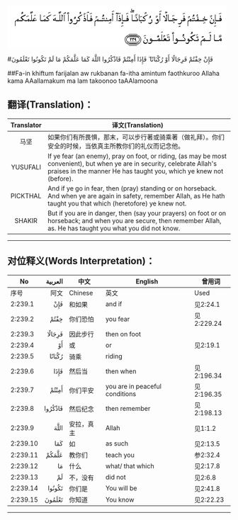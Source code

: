 ![002:239](images/002_239.gif)

#فَإِنْ خِفْتُمْ فَرِجَالًا أَوْ رُكْبَانًا ۖ فَإِذَا أَمِنْتُمْ فَاذْكُرُوا اللَّهَ كَمَا عَلَّمَكُمْ مَا لَمْ تَكُونُوا تَعْلَمُونَ 

##Fa-in khiftum farijalan aw rukbanan fa-itha amintum faothkuroo Allaha kama AAallamakum ma lam takoonoo taAAlamoona 

## 翻译(Translation)：

| Translator | 译文(Translation)                                            |
| :--------: | ------------------------------------------------------------ |
|    马坚    | 如果你们有所畏惧，那末，可以步行著或骑乘著（做礼拜）。你们安全的时候，当依真主所教你们的礼仪而记念他。 |
|  YUSUFALI  | If ye fear (an enemy), pray on foot, or riding, (as may be most convenient), but when ye are in security, celebrate Allah's praises in the manner He has taught you, which ye knew not (before). |
|  PICKTHAL  | And if ye go in fear, then (pray) standing or on horseback. And when ye are again in safety, remember Allah, as He hath taught you that which (heretofore) ye knew not. |
|   SHAKIR   | But if you are in danger, then (say your prayers) on foot or on horseback; and when you are secure, then remember Allah, as. He has taught you what you did not know. |

---

## 对位释义(Words Interpretation)：

| No   | العربية | 中文    | English | 曾用词 |
| ---- | ------: | ------- | ------- | ------ |
| 序号 |    阿文 | Chinese | 英文    | Used   |
| 2:239.1  | فَإِنْ     | 和如果     | and if                         | 见2:24.1   |
| 2:239.2  | خِفْتُمْ    | 你们恐怕   | you fear                       | 见2:229.24 |
| 2:239.3  | فَرِجَالًا  | 因此步行   | then on foot                   |            |
| 2:239.4  | أَوْ      | 或         | or                             | 见2:19.1   |
| 2:239.5  | رُكْبَانًا  | 骑乘       | riding                         |            |
| 2:239.6  | فَإِذَا    | 然后当     | then when                      | 见2:196.34 |
| 2:239.7  | أَمِنْتُمْ   | 你们平安   | you are in peaceful conditions | 见2:196.35 |
| 2:239.8  | فَاذْكُرُوا | 然后纪念   | then remember                  | 见2:198.13 |
| 2:239.9  | اللَّهَ    | 安拉，真主 | Allah                          | 见1:1.2    |
| 2:239.10 | كَمَا     | 如         | as such                        | 见2:13.5   |
| 2:239.11 | عَلَّمَكُمْ   | 教你们     | teach you                      | 参2:32.4   |
| 2:239.12 | مَا      | 什么       | what/ that which               | 见2:17.8   |
| 2:239.13 | لَمْ      | 不，没有   | did not                        | 见2:6.8    |
| 2:239.14 | تَكُونُوا  | 你们是     | You will be                    | 见2:41.8   |
| 2:239.15 | تَعْلَمُونَ  | 你知道     | You know                       | 见2:22.23  |

---

